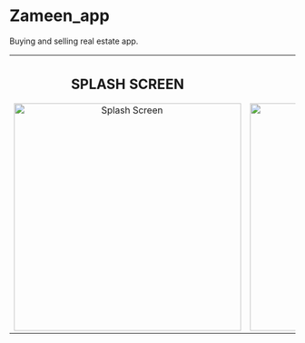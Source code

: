 # Zameen_app
Buying and selling real estate app.


<table>
  <tr>
    <td align="center">
      <h2>SPLASH SCREEN</h2>
      <img src="IMG-20250610-WA0024" alt="Splash Screen" width="400px">
    </td>
    <td align="center">
      <h2>SPLASH SCREEN 2</h2>
      <img src="IMG-20250610-WA0024" alt="Splash Screen 2" width="400px">
    </td>
  </tr>
</table>

